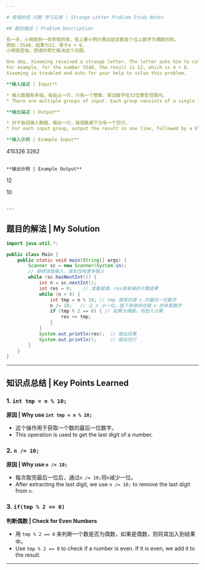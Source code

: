 ```yaml
---

# 奇怪的信 问题 学习记录 | Strange Letter Problem Study Notes

## 题目描述 | Problem Description

有一天，小明收到一张奇怪的信，信上要小明计算出给定数各个位上数字为偶数的和。
例如：5548，结果为12，等于4 + 8。
小明很苦恼，想请你帮忙解决这个问题。

One day, Xiaoming received a strange letter. The letter asks him to calculate the sum of the even digits in a given number.
For example, for the number 5548, the result is 12, which is 4 + 8.
Xiaoming is troubled and asks for your help to solve this problem.

**输入描述 | Input**

* 输入数据有多组。每组占一行，只有一个整数，保证数字在32位整型范围内。
* There are multiple groups of input. Each group consists of a single integer, and the number is guaranteed to be within the 32-bit integer range.

**输出描述 | Output**

* 对于每组输入数据，输出一行，每组数据下方有一个空行。
* For each input group, output the result in one line, followed by a blank line after each output.

**输入示例 | Example Input**

```
415326
3262
```

**输出示例 | Example Output**

```
12

10
```

---
```


## 题目的解法 | My Solution

```java
import java.util.*;

public class Main {
    public static void main(String[] args) {
        Scanner sc = new Scanner(System.in);
        // 继续读取输入，直到没有更多输入
        while (sc.hasNextInt()) {
            int n = sc.nextInt();
            int res = 0;    // 准备就绪，res用来储存计算结果
            while (n > 0) {
                int tmp = n % 10; // tmp 用来存储 n 的最后一位数字
                n /= 10;   // 让 n 少一位，接下来继续存储 n 的末尾数字
                if (tmp % 2 == 0) { // 如果为偶数，则加入计算
                    res += tmp;
                }
            }
            System.out.println(res);  // 输出结果
            System.out.println();     // 输出空行
        }
    }
}
```

---

## 知识点总结 | Key Points Learned

### 1. `int tmp = n % 10;`

**原因 | Why use `int tmp = n % 10;`**

* 这个操作用于获取一个数的最后一位数字。
* This operation is used to get the last digit of a number.

### 2. `n /= 10;`

**原因 | Why use `n /= 10;`**

* 每次取完最后一位后，通过`n /= 10;`将`n`减少一位。
* After extracting the last digit, we use `n /= 10;` to remove the last digit from `n`.

### 3. `if(tmp % 2 == 0)`

**判断偶数 | Check for Even Numbers**

* 用 `tmp % 2 == 0` 来判断一个数是否为偶数，如果是偶数，则将其加入到结果中。
* Use `tmp % 2 == 0` to check if a number is even. If it is even, we add it to the result.

---
